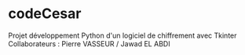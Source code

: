 # codeCesar
Projet développement Python d'un logiciel de chiffrement avec Tkinter
Collaborateurs : Pierre VASSEUR / Jawad EL ABDI
